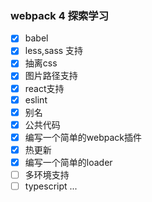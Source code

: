 ### webpack 4 探索学习

- [x] babel
- [x] less,sass 支持
- [x] 抽离css
- [x] 图片路径支持
- [x] react支持
- [x] eslint
- [x] 别名
- [x] 公共代码
- [x] 编写一个简单的webpack插件
- [x] 热更新
- [x] 编写一个简单的loader   
- [ ] 多环境支持
- [ ] typescript
...
